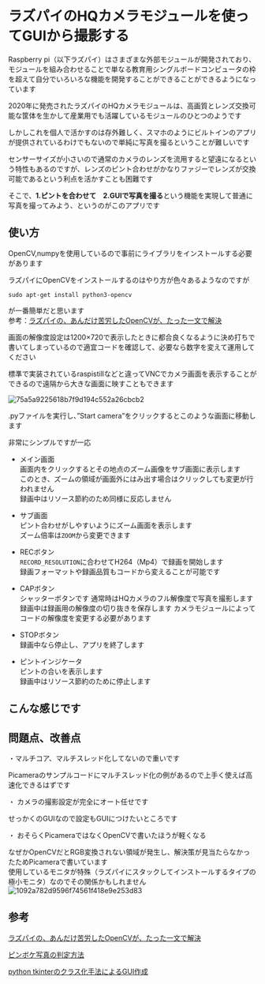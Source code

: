 # ラズパイのHQカメラモジュールを使ってGUIから撮影する

Raspberry pi（以下ラズパイ）はさまざまな外部モジュールが開発されており、モジュールを組み合わせることで単なる教育用シングルボードコンピュータの枠を超えて自分でいろいろな機能を開発することができることができるようになっています  

2020年に発売されたラズパイのHQカメラモジュールは、高画質とレンズ交換可能な筐体を生かして産業用でも活躍しているモジュールのひとつのようです  

しかしこれを個人で活かすのは存外難しく、スマホのようにビルトインのアプリが提供されているわけでもないので単純に写真を撮るということが難しいです    

センサーサイズが小さいので通常のカメラのレンズを流用すると望遠になるという特性もあるのですが、レンズのピント合わせがかなりファジーでレンズが交換可能であるという利点を活かすことも困難です  

そこで、**1.ピントを合わせて　2.GUIで写真を撮る**という機能を実現して普通に写真を撮ってみよう、というのがこのアプリです  

## 使い方
OpenCV,numpyを使用しているので事前にライブラリをインストールする必要があります  

ラズパイにOpenCVをインストールするのはやり方が色々あるようなのですが  

```sudo apt-get install python3-opencv```  

が一番簡単だと思います  
参考：[ラズパイの、あんだけ苦労したOpenCVが、たった一文で解決](https://ameblo.jp/araya-benki/entry-12714939931.html)

画面の解像度設定は1200×720で表示したときに都合良くなるように決め打ちで書いてしまっているので適宜コードを確認して、必要なら数字を変えて運用してください  

標準で実装されているraspistillなどと違ってVNCでカメラ画面を表示することができるので遠隔から大きな画面に映すこともできます  



![75a5a9225618b7f9d194c552a26cbcb2](https://user-images.githubusercontent.com/62862789/170587306-67ea97f7-f92a-461f-8ba8-a719356d0db1.jpg)

.pyファイルを実行し、”Start camera”をクリックするとこのような画面に移動します  

非常にシンプルですが一応

- メイン画面  
  画面内をクリックするとその地点のズーム画像をサブ画面に表示します  
  このとき、ズームの領域が画面外にはみ出す場合はクリックしても変更が行われません  
  録画中はリソース節約のため同様に反応しません

- サブ画面  
  ピント合わせがしやすいようにズーム画面を表示します  
  ズーム倍率は```ZOOM```から変更できます  
  
- RECボタン  
  ```RECORD_RESOLUTION```に合わせてH264（Mp4）で録画を開始します  
  録画フォーマットや録画品質もコードから変えることが可能です  
  
- CAPボタン  
  シャッターボタンです
  通常時はHQカメラのフル解像度で写真を撮影します  
  録画中は録画用の解像度の切り抜きを保存します
  カメラモジュールによってコードの解像度を変更する必要があります  

- STOPボタン  
  録画中なら停止し、アプリを終了します  
  
- ピントインジケータ  
  ピントの合いを表示します  
  録画中はリソース節約のために停止します  

## こんな感じです


## 問題点、改善点

・マルチコア、マルチスレッド化してないので重いです  

  Picameraのサンプルコードにマルチスレッド化の例があるので上手く使えば高速化できるはずです  
 
 
・ カメラの撮影設定が完全にオート任せです  

  せっかくのGUIなので設定もGUIにつけたいところです  


・ おそらくPicameraではなくOpenCVで書いたほうが軽くなる  

  なぜかOpenCVだとRGB変換されない領域が発生し、解決策が見当たらなかったためPicameraで書いています  
  使用しているモニタが特殊（ラズパイにスタックしてインストールするタイプの極小モニタ）なのでその関係かもしれません  
![1092a782d9596f74561f418e9e253d83](https://user-images.githubusercontent.com/62862789/170607265-f0a0835a-8222-4f62-a7ad-64f893cea053.png)


## 参考
[ラズパイの、あんだけ苦労したOpenCVが、たった一文で解決](https://ameblo.jp/araya-benki/entry-12714939931.html)  

[ピンボケ写真の判定方法](https://qiita.com/goodboy_max/items/a2d5dd89c4c5a8f2308a)

[python tkinterのクラス化手法によるGUI作成](https://memopy.hatenadiary.jp/entry/2017/06/08/194153)
